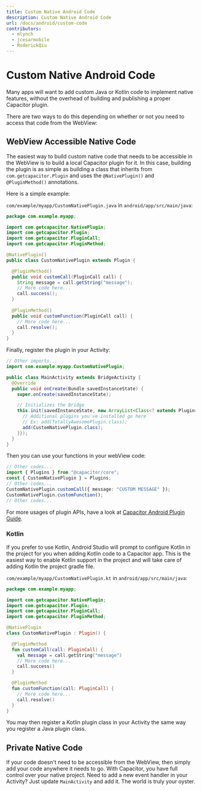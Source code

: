 ```yaml
---
title: Custom Native Android Code
description: Custom Native Android Code
url: /docs/android/custom-code
contributors:
  - mlynch
  - jcesarmobile
  - RoderickQiu
---
```


# Custom Native Android Code

<p class="intro">Many apps will want to add custom Java or Kotlin code to implement native features, without the overhead of building and publishing a proper Capacitor plugin.</p>

<p class="intro">There are two ways to do this depending on whether or not you need to access that code from the WebView:</p>

## WebView Accessible Native Code

The easiest way to build custom native code that needs to be accessible in the WebView is to build
a local Capacitor plugin for it. In this case, building the plugin is as simple as building a class
that inherits from `com.getcapacitor.Plugin` and uses the `@NativePlugin()` and `@PluginMethod()` annotations.

Here is a simple example: 

`com/example/myapp/CustomNativePlugin.java` in `android/app/src/main/java`:

```java
package com.example.myapp;

import com.getcapacitor.NativePlugin;
import com.getcapacitor.Plugin;
import com.getcapacitor.PluginCall;
import com.getcapacitor.PluginMethod;

@NativePlugin()
public class CustomNativePlugin extends Plugin {

  @PluginMethod()
  public void customCall(PluginCall call) {
    String message = call.getString("message");
    // More code here...
    call.success();
  }
  
  @PluginMethod()
  public void customFunction(PluginCall call) {
    // More code here...
    call.resolve();
  }
}
```

Finally, register the plugin in your Activity:

```java
// Other imports...
import com.example.myapp.CustomNativePlugin;

public class MainActivity extends BridgeActivity {
  @Override
  public void onCreate(Bundle savedInstanceState) {
    super.onCreate(savedInstanceState);

    // Initializes the Bridge
    this.init(savedInstanceState, new ArrayList<Class<? extends Plugin>>() {{
      // Additional plugins you've installed go here
      // Ex: add(TotallyAwesomePlugin.class);
      add(CustomNativePlugin.class);
    }});
  }
}
```

Then you can use your functions in your webView code:

```typescript
// Other codes...
import { Plugins } from "@capacitor/core";
const { CustomNativePlugin } = Plugins;
// Other codes...
CustomNativePlugin.customCall({ message: "CUSTOM MESSAGE" });
CustomNativePlugin.customFunction();
// Other codes...
```

For more usages of plugin APIs, have a look at [Capacitor Android Plugin Guide](https://capacitorjs.com/docs/plugins/android).

### Kotlin

If you prefer to use Kotlin, Android Studio will prompt to configure Kotlin in the project for you when adding Kotlin code to a Capacitor app. This is the easiest way to enable Kotlin support in the project and will take care of adding Kotlin the project gradle file.

`com/example/myapp/CustomNativePlugin.kt` in `android/app/src/main/java`:

```kotlin
package com.example.myapp;

import com.getcapacitor.NativePlugin;
import com.getcapacitor.Plugin;
import com.getcapacitor.PluginCall;
import com.getcapacitor.PluginMethod;

@NativePlugin
class CustomNativePlugin : Plugin() {

  @PluginMethod
  fun customCall(call: PluginCall) {
    val message = call.getString("message")
    // More code here...
    call.success()
  }

  @PluginMethod
  fun customFunction(call: PluginCall) {
    // More code here...
    call.resolve()
  }
}
```

You may then register a Kotlin plugin class in your Activity the same way you register a Java plugin class.

## Private Native Code

If your code doesn't need to be accessible from the WebView, then simply add your code anywhere it needs to go. With Capacitor, you have full
control over your native project. Need to add a new event handler in your Activity? Just update `MainActivity` and add it. The world is truly your oyster.
